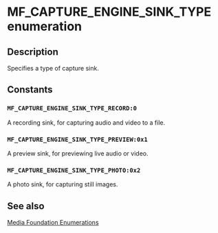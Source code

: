# MF_CAPTURE_ENGINE_SINK_TYPE enumeration

## Description

Specifies a type of capture sink.

## Constants

### `MF_CAPTURE_ENGINE_SINK_TYPE_RECORD:0`

A recording sink, for capturing audio and video to a file.

### `MF_CAPTURE_ENGINE_SINK_TYPE_PREVIEW:0x1`

A preview sink, for previewing live audio or video.

### `MF_CAPTURE_ENGINE_SINK_TYPE_PHOTO:0x2`

A photo sink, for capturing still images.

## See also

[Media Foundation Enumerations](https://learn.microsoft.com/windows/desktop/medfound/media-foundation-enumerations)